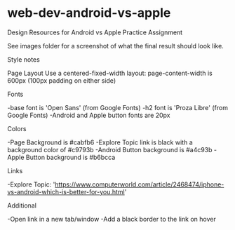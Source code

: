 # web-dev-android-vs-apple
Design Resources for Android vs Apple Practice Assignment

See images folder for a screenshot of what the final result should look like.

Style notes

Page Layout
  Use a centered-fixed-width layout: page-content-width is 600px (100px padding on either side)

Fonts

 -base font is 'Open Sans' (from Google Fonts)
 -h2 font is 'Proza Libre' (from Google Fonts)
 -Android and Apple button fonts are 20px


Colors

  -Page Background is #cabfb6
  -Explore Topic link is black with a background color of #c9793b
  -Android Button background is #a4c93b
  -Apple Button background is #b6bcca


Links

  -Explore Topic: 'https://www.computerworld.com/article/2468474/iphone-vs-android-which-is-better-for-you.html'

Additional

  -Open link in a new tab/window
  -Add a black border to the link on hover
